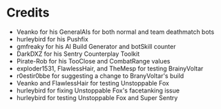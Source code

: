 Credits
=======
* Veanko for his GeneralAIs for both normal and team deathmatch bots
* hurleybird for his Pushfix
* gmfreaky for his AI Build Generator and botSkill counter
* DarkDXZ for his Sentry Counterplay Toolkit
* Pirate-Rob for his TooClose and CombatRange values
* exploder1531, FlawlessHair, and TheMesp for testing BrainyVoltar
* r0estir0bbe for suggesting a change to BranyVoltar's build
* Veanko and FlawlessHair for testing Unstoppable Fox
* hurleybird for fixing Unstoppable Fox's facetanking issue
* hurleybird for testing Unstoppable Fox and Super Sentry
